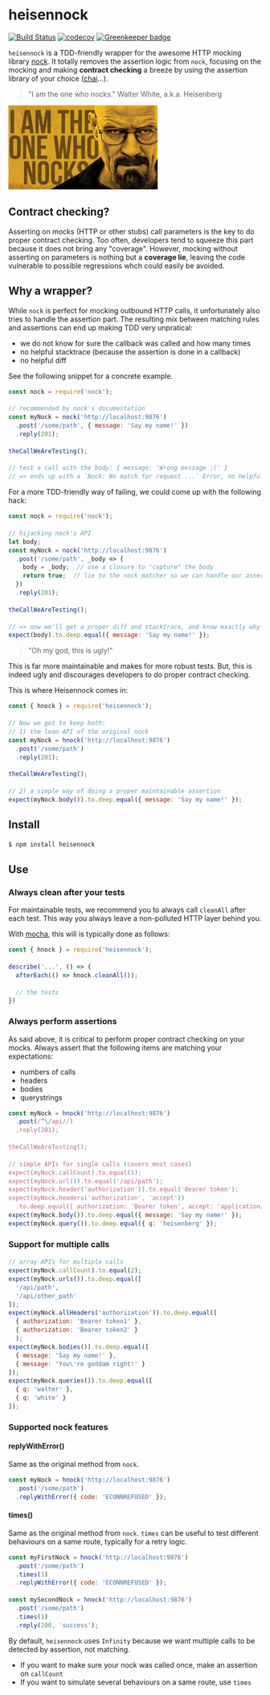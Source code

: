 # heisennock

[![Build Status](https://travis-ci.org/sabiwara/heisennock.svg?branch=master)](https://travis-ci.org/sabiwara/heisennock)
[![codecov](https://codecov.io/gh/sabiwara/heisennock/branch/master/graph/badge.svg)](https://codecov.io/gh/sabiwara/heisennock)
[![Greenkeeper badge](https://badges.greenkeeper.io/sabiwara/heisennock.svg)](https://greenkeeper.io/)

`heisennock` is a TDD-friendly wrapper for the awesome HTTP mocking library [nock](https://github.com/node-nock/nock).
It totally removes the assertion logic from `nock`, focusing on the mocking and making **contract checking** a breeze by using the assertion library of your choice ([chai](http://chaijs.com/)...).

> "I am the one who nocks." Walter White, a.k.a. Heisenberg

![I am the one who knocks](./heisenberg.jpg)

## Contract checking?

Asserting on mocks (HTTP or other stubs) call parameters is the key to do proper contract checking.
Too often, developers tend to squeeze this part because it does not bring any "coverage".
However, mocking without asserting on parameters is nothing but a **coverage lie**,
leaving the code vulnerable to possible regressions whch could easily be avoided.

## Why a wrapper?

While `nock` is perfect for mocking outbound HTTP calls, it unfortunately also tries to handle the assertion part.
The resulting mix between matching rules and assertions can end up making TDD very unpratical:
- we do not know for sure the callback was called and how many times
- no helpful stacktrace (because the assertion is done in a callback)
- no helpful diff

See the following snippet for a concrete example.

```javascript
const nock = require('nock');

// recommended by nock's documentation
const myNock = nock('http://localhost:9876')
  .post('/some/path', { message: 'Say my name!' })
  .reply(201);

theCallWeAreTesting();

// test a call with the body: { message: 'Wrong message :(' }
// => ends up with a `Nock: No match for request ...` Error, no helpful stacktrace
```

For a more TDD-friendly way of failing, we could come up with the following hack:

```javascript
const nock = require('nock');

// hijacking nock's API
let body;
const myNock = nock('http://localhost:9876')
  .post('/some/path', _body => {
    body = _body;  // use a closure to "capture" the body
    return true;  // lie to the nock matcher so we can handle our assertion later
  })
  .reply(201);

theCallWeAreTesting();

// => now we'll get a proper diff and stacktrace, and know exactly why we failed
expect(body).to.deep.equal({ message: 'Say my name!' });
```

> "Oh my god, this is ugly!"

This is far more maintainable and makes for more robust tests.
But, this is indeed ugly and discourages developers to do proper contract checking.

This is where Heisennock comes in:

```javascript
const { hnock } = require('heisennock');

// Now we get to keep both:
// 1) the lean API of the original nock
const myNock = hnock('http://localhost:9876')
  .post('/some/path')
  .reply(201);

theCallWeAreTesting();

// 2) a simple way of doing a proper maintainable assertion
expect(myNock.body()).to.deep.equal({ message: 'Say my name!' });
```

## Install

```sh
$ npm install heisennock
```

## Use

### Always clean after your tests

For maintainable tests, we recommend you to always call `cleanAll` after each test.
This way you always leave a non-polluted HTTP layer behind you.

With [mocha](http://mochajs.org/), this will is typically done as follows:

```javascript
const { hnock } = require('heisennock');

describe('...', () => {
  afterEach(() => hnock.cleanAll());

  // the tests
})
```

### Always perform assertions

As said above, it is critical to perform proper contract checking on your mocks.
Always assert that the following items are matching your expectations:
- numbers of calls
- headers
- bodies
- querystrings

```javascript
const myNock = hnock('http://localhost:9876')
  .post(/^\/api//)
  .reply(201);

theCallWeAreTesting();

// simple APIs for single calls (covers most cases)
expect(myNock.callCount).to.equal(1);
expect(myNock.url()).to.equal('/api/path');
expect(myNock.header('authorization')).to.equal('Bearer token');
expect(myNock.headers('authorization', 'accept'))
  .to.deep.equal({ authorization: 'Bearer token', accept: 'application/json' });
expect(myNock.body()).to.deep.equal({ message: 'Say my name!' });
expect(myNock.query()).to.deep.equal({ q: 'heisenberg' });
```

### Support for multiple calls

```javascript
// array APIs for multiple calls
expect(myNock.callCount).to.equal(2);
expect(myNock.urls()).to.deep.equal([
  '/api/path',
  '/api/other_path'
]);
expect(myNock.allHeaders('authorization')).to.deep.equal([
  { authorization: 'Bearer token1' },
  { authorization: 'Bearer token2' }
  );
expect(myNock.bodies()).to.deep.equal([
  { message: 'Say my name!' },
  { message: 'You\'re goddam right!' }
]);
expect(myNock.queries()).to.deep.equal([
  { q: 'walter' },
  { q: 'white' }
]);
```

### Supported nock features

#### replyWithError()

Same as the original method from `nock`.

```javascript
const myNock = hnock('http://localhost:9876')
  .post('/some/path')
  .replyWithError({ code: 'ECONNREFUSED' });
```

#### times()

Same as the original method from `nock`.
`times` can be useful to test different behaviours on a same route, typically for a retry logic.

```javascript
const myFirstNock = hnock('http://localhost:9876')
  .post('/some/path')
  .times(1)
  .replyWithError({ code: 'ECONNREFUSED' });

const mySecondNock = hnock('http://localhost:9876')
  .post('/some/path')
  .times(1)
  .reply(200, 'success');
```

By default, `heisennock` uses `Infinity` because we want multiple calls to be detected by assertion, not matching.
- If you want to make sure your nock was called once, make an assertion on `callCount`
- If you want to simulate several behaviours on a same route, use `times`
